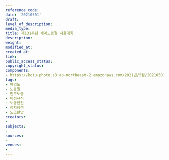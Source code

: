 ```yaml
---
reference_code: 
date: '20210501'
draft: 
level_of_description: 
media_type: 
title: 제131주년 세계노동절 서울대회
description: 
weight: 
modified_at: 
created_at: 
link: 
public_access_status: 
copyright_status: 
components:
- https://kctu-photo.s3.ap-northeast-2.amazonaws.com/2021년/5월/20210501-제131주년+세계노동절+서울대회_여의도_노동절_민주노총_비정규직_노동안전_정치정책_노조탄압/_1DX0538.jpg
tags:
- 여의도
- 노동절
- 민주노총
- 비정규직
- 노동안전
- 정치정책
- 노조탄압
creators:
- 
subjects:
- 
sources:
- 
venues:
- 
---
```

